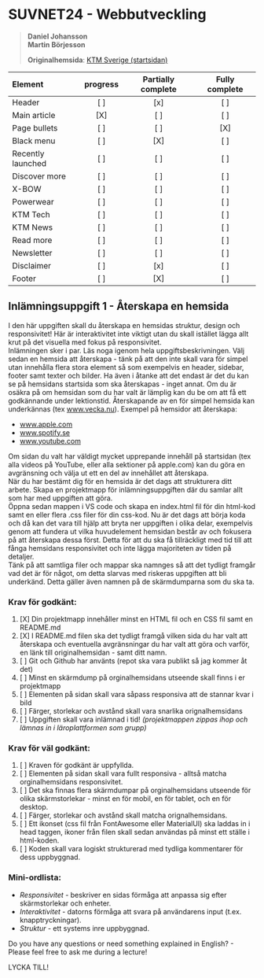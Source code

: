 # SUVNET24 - Webbutveckling

>**Daniel Johansson**<br>
>**Martin Börjesson**
>
>**Originalhemsida**: <a href="https://www.ktm.com/en-se.html">KTM Sverige (startsidan)</a>

| Element | progress | Partially complete | Fully complete |
| :-                | :-: | :-: | :-: |
| Header            | [ ] | [x] | [ ] |
| Main article      | [X] | [ ] | [ ] |
| Page bullets      | [ ] | [ ] | [X] |
| Black menu        | [ ] | [X] | [ ] |
| Recently launched | [ ] | [ ] | [ ] |
| Discover more     | [ ] | [ ] | [ ] |
| X-BOW             | [ ] | [ ] | [ ] |
| Powerwear         | [ ] | [ ] | [ ] |
| KTM Tech          | [ ] | [ ] | [ ] |
| KTM News          | [ ] | [ ] | [ ] |
| Read more         | [ ] | [ ] | [ ] |
| Newsletter        | [ ] | [ ] | [ ] |
| Disclaimer        | [ ] | [x] | [ ] |
| Footer            | [ ] | [X] | [ ] |

## Inlämningsuppgift 1 - Återskapa en hemsida

I den här uppgiften skall du återskapa en hemsidas struktur, design och responsivitet! Här är interaktivitet inte viktigt utan du skall istället lägga allt krut på det visuella med fokus på responsivitet.<br>
Inlämningen sker i par. Läs noga igenom hela uppgiftsbeskrivningen. Välj sedan en hemsida att återskapa - tänk på att den inte skall vara för simpel utan innehålla flera stora element så som exempelvis en header, sidebar, footer samt texter och bilder. Ha även i åtanke att det endast är det du kan se på hemsidans startsida som ska återskapas - inget annat. Om du är osäkra på om hemsidan som du har valt är lämplig kan du be om att få ett godkännande under lektionstid. Återskapande av en för simpel hemsida kan underkännas (tex www.vecka.nu). Exempel på hemsidor att återskapa:

- www.apple.com
- www.spotify.se
- www.youtube.com

Om sidan du valt har väldigt mycket upprepande innehåll på startsidan (tex alla videos på YouTube, eller alla sektioner på apple.com) kan du göra en avgränsning och välja ut ett en del av innehållet att återskapa.<br>
När du har bestämt dig för en hemsida är det dags att strukturera ditt arbete. Skapa en projektmapp för inlämningsuppgiften där du samlar allt som har med uppgiften att göra.<br>
Öppna sedan mappen i VS code och skapa en index.html fil för din html-kod samt en eller flera .css filer för din css-kod. Nu är det dags att börja koda och då kan det vara till hjälp att bryta ner uppgiften i olika delar, exempelvis genom att fundera ut vilka huvudelement hemsidan består av och fokusera på att återskapa dessa först. Detta för att du ska få tillräckligt med tid till att fånga hemsidans responsivitet och inte lägga majoriteten av tiden på detaljer.<br>
Tänk på att samtliga filer och mappar ska namnges så att det tydligt framgår vad det är för något, om detta slarvas med riskeras uppgiften att bli underkänd. Detta gäller även namnen på de skärmdumparna som du ska ta.

### Krav för godkänt:

1. [X] Din projektmapp innehåller minst en HTML fil och en CSS fil samt en README.md
2. [X] I README.md filen ska det tydligt framgå vilken sida du har valt att återskapa och eventuella avgränsningar du har valt att göra och varför, en länk till originalhemsidan - samt ditt namn.
3. [ ] Git och Github har använts (repot ska vara publikt så jag kommer åt det)
4. [ ] Minst en skärmdump på orginalhemsidans utseende skall finns i er projektmapp
5. [ ] Elementen på sidan skall vara såpass responsiva att de stannar kvar i bild
6. [ ] Färger, storlekar och avstånd skall vara snarlika orignalhemsidans
7. [ ] Uppgiften skall vara inlämnad i tid! *(projektmappen zippas ihop och lämnas in i läroplattformen som grupp)*

### Krav för väl godkänt:

1. [ ] Kraven för godkänt är uppfyllda.
2. [ ] Elementen på sidan skall vara fullt responsiva - alltså matcha orginalhemsidans responsivitet.
3. [ ] Det ska finnas flera skärmdumpar på orginalhemsidans utseende för olika skärmstorlekar - minst en för mobil, en för tablet, och en för desktop.
4. [ ] Färger, storlekar och avstånd skall matcha orignalhemsidans.
5. [ ] Ett ikonset (css fil från FontAwesome eller MaterialUI) ska laddas in i head taggen, ikoner från filen skall sedan användas på minst ett ställe i html-koden.
6. [ ] Koden skall vara logiskt strukturerad med tydliga kommentarer för dess uppbyggnad.

### Mini-ordlista:

* *Responsivitet* - beskriver en sidas förmåga att anpassa sig efter skärmstorlekar och enheter.
* *Interaktivitet* - datorns förmåga att svara på användarens input (t.ex. knapptryckningar).
* *Struktur* - ett systems inre uppbyggnad.

Do you have any questions or need something explained in English? - Please feel free to ask me during a lecture!

LYCKA TILL!
